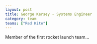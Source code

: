 ```yaml
---
layout: post
title: George Kersey - Systems Engineer
category: team
teams: ["Red Kite"]
---
```


Member of the first rocket launch team...
